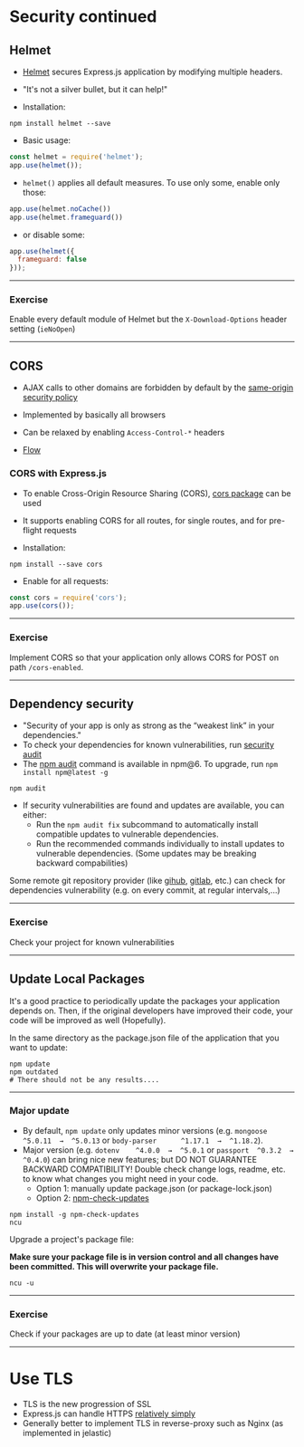 # Security continued

## Helmet

* [Helmet](https://www.npmjs.com/package/helmet) secures Express.js application by modifying multiple headers. 
* "It's not a silver bullet, but it can help!"

* Installation: 

```shell
npm install helmet --save
```

* Basic usage:

```javascript
const helmet = require('helmet');
app.use(helmet());
```

* `helmet()` applies all default measures. To use only some, enable only those:

```javascript
app.use(helmet.noCache())
app.use(helmet.frameguard())
```

* or disable some:

```javascript
app.use(helmet({
  frameguard: false
}));
```

---

### Exercise

Enable every default module of Helmet but the `X-Download-Options` header setting (`ieNoOpen`)

---

## CORS

* AJAX calls to other domains are forbidden by default by the [same-origin security policy](https://en.wikipedia.org/wiki/Same-origin_policy)
* Implemented by basically all browsers
* Can be relaxed by enabling `Access-Control-*` headers

* [Flow](https://upload.wikimedia.org/wikipedia/commons/thumb/c/ca/Flowchart_showing_Simple_and_Preflight_XHR.svg/2000px-Flowchart_showing_Simple_and_Preflight_XHR.svg.png)

### CORS with Express.js

* To enable Cross-Origin Resource Sharing (CORS), [cors package](https://www.npmjs.com/package/cors) can be used
* It supports enabling CORS for all routes, for single routes, and for pre-flight requests

* Installation:

```shell
npm install --save cors
```

* Enable for all requests:

```javascript
const cors = require('cors');
app.use(cors());
```

---

### Exercise

Implement CORS so that your application only allows CORS for POST on path `/cors-enabled`.

---

## Dependency security

* "Security of your app is only as strong as the “weakest link” in your dependencies."
* To check your dependencies for known vulnerabilities, run [security audit](https://docs.npmjs.com/auditing-package-dependencies-for-security-vulnerabilities)
* The [npm audit](https://docs.npmjs.com/cli/audit) command is available in npm@6. To upgrade, run ```npm install npm@latest -g```

```shell
npm audit
```

* If security vulnerabilities are found and updates are available, you can either:
   * Run the ```npm audit fix``` subcommand to automatically install compatible updates to vulnerable dependencies.
   * Run the recommended commands individually to install updates to vulnerable dependencies. (Some updates may be breaking backward compabilities)

Some remote git repository provider (like [gihub](https://help.github.com/en/articles/about-security-alerts-for-vulnerable-dependencies), [gitlab](https://docs.gitlab.com/ee/user/application_security/dependency_scanning/), etc.) can check for dependencies vulnerability (e.g. on every commit, at regular intervals,...)

---

### Exercise
Check your project for known vulnerabilities

---

## Update Local Packages

It's a good practice to periodically update the packages your application depends on. Then, if the original developers have improved their code, your code will be improved as well (Hopefully).

In the same directory as the package.json file of the application that you want to update:

```shell
npm update
npm outdated
# There should not be any results....
```

---

### Major update

* By default, ``npm update`` only updates minor versions (e.g. ``mongoose  ^5.0.11  →  ^5.0.13`` or ``body-parser      ^1.17.1  →  ^1.18.2``). 
* Major version (e.g. ``dotenv    ^4.0.0  →  ^5.0.1`` or ``passport  ^0.3.2  →  ^0.4.0``) can bring nice new features; but DO NOT GUARANTEE BACKWARD COMPATIBILITY! Double check change logs, readme, etc. to know what changes you might need in your code.
  * Option 1: manually update package.json (or package-lock.json)
  * Option 2: [npm-check-updates](https://www.npmjs.com/package/npm-check-updates)

```shell
npm install -g npm-check-updates
ncu
```

Upgrade a project's package file:

**Make sure your package file is in version control and all changes have been committed. This will overwrite your package file.**

```shell
ncu -u
```

---

### Exercise

Check if your packages are up to date (at least minor version)

---

# Use TLS

* TLS is the new progression of SSL
* Express.js can handle HTTPS [relatively simply](../Week2/W3-3-https-passport.md)
* Generally better to implement TLS in reverse-proxy such as Nginx (as implemented in jelastic)

